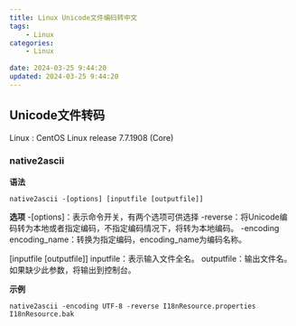 ```yaml
---
title: Linux Unicode文件编码转中文
tags:
	- Linux
categories: 
	- Linux
	
date: 2024-03-25 9:44:20
updated: 2024-03-25 9:44:20
---
```

## <span id="inline-blue">Unicode文件转码</span>
Linux : CentOS Linux release 7.7.1908 (Core)

### <span id="inline-blue">native2ascii</span>

**语法**
```shell
native2ascii -[options] [inputfile [outputfile]]
```
**选项**
-[options]：表示命令开关，有两个选项可供选择
-reverse：将Unicode编码转为本地或者指定编码，不指定编码情况下，将转为本地编码。
-encoding encoding_name：转换为指定编码，encoding_name为编码名称。

[inputfile [outputfile]]
inputfile：表示输入文件全名。
outputfile：输出文件名。如果缺少此参数，将输出到控制台。

**示例**
```shell
native2ascii -encoding UTF-8 -reverse I18nResource.properties I18nResource.bak
```


